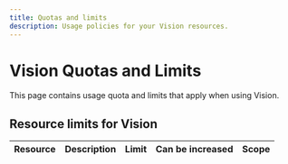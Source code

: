 ```yaml
---
title: Quotas and limits
description: Usage policies for your Vision resources.
---
```


# Vision Quotas and Limits

This page contains usage quota and limits that apply when using Vision.

## Resource limits for Vision

| Resource | Description | Limit | Can be increased | Scope |
| --- | --- | --- | --- | --- |
